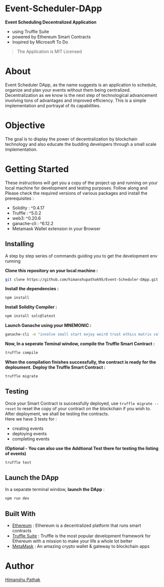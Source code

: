 
# Event-Scheduler-DApp  

**Event Scheduling Decentralized Application**
* using Truffle Suite 
* powered by Ethereum Smart Contracts
* Inspired by Microsoft To Do

> The Application is MIT Licensed

# About
Event Scheduler DApp, as the name suggests is an application to schedule, organize and plan your events without them being centralized. 
Decentralization as we know is the next step of technological advancement involving tons of advantages and improved efficiency.
This is a simple implementation and portrayal of its capabilities.

# Objective
The goal is to display the power of decentralization by blockchain technology and also educate the budding developers through a small scale implementation. 

# Getting Started 
These instructions will get you a copy of the project up and running on your local machine for development and testing purposes. Follow along and Please check the required versions of various packages and install the prerequisites : 

* Solidity : ^0.4.17
* Truffle : ^5.0.2
* web3: ^0.20.6
* ganache-cli : ^6.12.2 
* Metamask Wallet extension in your Browser

## Installing 
A step by step series of commands guiding you to get the development env running  


**Clone this repository on your local machine :**  

```bash
git clone https://github.com/himanshupathak95/Event-Scheduler-DApp.git
```


**Install the dependencies :**  

```bash 
npm install
```  


**Install Solidity Compiler :**

```bash
npm install solc@latest
```


**Launch Ganache using your MNEMONIC :**

```bash
ganache-cli -m "involve small start enjoy weird trust ethics matrix collect zoo bench east"
```


**Now, In a seperate Teminal window, compile the Truffle Smart Contract :**

```bash
truffle compile
```


**When the compilation finishes successfully, the contract is ready for the deploument.**
**Deploy the Truffle Smart Contract :**

```bash
truffle migrate
```


## Testing  

Once your Smart Contract is successfully deployed, use  `truffle migrate --reset`  to reset the copy of your contract on the blockchain if you wish to.
After deployment, we shall be testing the contracts.   
Here we have 3 tests for : 
* creating events
* deploying events
* completing events  

**(Optional - You can also use the Addtional Test there for testing the listing of events)**

```bash
truffle test
```


## Launch the DApp

In a separate terminal window, **launch the DApp** :

```bash
npm run dev
```  


## Built With 

* [Ethereum](https://ethereum.org/en/) : Ethereum is a decentralized platform that runs smart contracts
* [Truffle Suite](https://trufflesuite.com/) : Truffle is the most popular development framework for Ethereum with a mission to make your life a whole lot better  
* [MetaMask](https://metamask.io/) : An amazing crypto wallet & gateway to blockchain apps


# Author  

[Himanshu Pathak](https://github.com/himanshupathak95)
